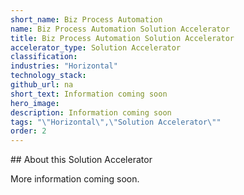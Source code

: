 ```yaml
---
short_name: Biz Process Automation
name: Biz Process Automation Solution Accelerator
title: Biz Process Automation Solution Accelerator
accelerator_type: Solution Accelerator
classification: 
industries: "Horizontal"
technology_stack: 
github_url: na
short_text: Information coming soon
hero_image: 
description: Information coming soon
tags: "\"Horizontal\",\"Solution Accelerator\""
order: 2
---
```

​​## About this Solution Accelerator

More information coming soon.
